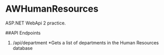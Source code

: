 # AWHumanResources
ASP.NET WebApi 2 practice.

##API Endpoints

1. /api/department
  *Gets a list of departments in the Human Resources database


